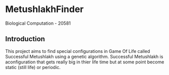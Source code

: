 # MetushlakhFinder

Biological Computation - 20581

## Introduction
This project aims to find special configurations in Game Of Life called Successful Metushlakh using a genetic algorithm. Successful Metushlakh is aconfiguration that gets really big in thier life time but at some point become static (still life) or periodic.
